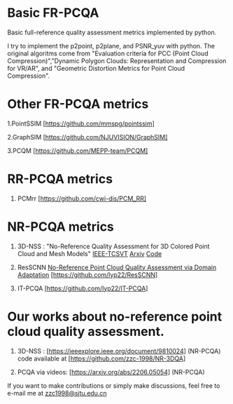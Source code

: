 # Basic FR-PCQA
Basic full-reference quality assessment metrics implemented by python.

I try to implement the p2point, p2plane, and PSNR_yuv with python.
The original algoritms come from "Evaluation criteria for PCC (Point Cloud Compression)","Dynamic Polygon Clouds: Representation and Compression for VR/AR", and "Geometric Distortion Metrics for Point Cloud Compression".

# Other FR-PCQA metrics

1.PointSSIM [https://github.com/mmspg/pointssim]

2.GraphSIM [https://github.com/NJUVISION/GraphSIM]

3.PCQM [https://github.com/MEPP-team/PCQM]

# RR-PCQA metrics

1. PCMrr [https://github.com/cwi-dis/PCM_RR]

# NR-PCQA metrics

1. 3D-NSS : "No-Reference Quality Assessment for 3D Colored Point Cloud and Mesh Models" [IEEE-TCSVT](https://ieeexplore.ieee.org/document/9810024) [Arxiv]() [Code](https://github.com/zzc-1998/NR-3DQA)

1. ResSCNN [No-Reference Point Cloud Quality Assessment via Domain Adaptation]() [https://github.com/lyp22/ResSCNN]

2. IT-PCQA [https://github.com/lyp22/IT-PCQA]

# Our works about no-reference point cloud quality assessment.

1. 3D-NSS : [https://ieeexplore.ieee.org/document/9810024] (NR-PCQA) code available at [https://github.com/zzc-1998/NR-3DQA]

2. PCQA via videos: [https://arxiv.org/abs/2206.05054] (NR-PCQA)

If you want to make contributions or simply make discussions, feel free to e-mail me at zzc1998@sjtu.edu.cn

